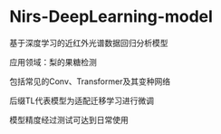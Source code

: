 # Nirs-DeepLearning-model
基于深度学习的近红外光谱数据回归分析模型

应用领域：梨的果糖检测

包括常见的Conv、Transformer及其变种网络

后缀TL代表模型为适配迁移学习进行微调

模型精度经过测试可达到日常使用
